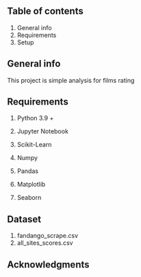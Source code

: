 ## Table of contents
1. General info
2. Requirements 
3. Setup

## General info
This project is simple analysis for films rating

## Requirements
1. Python 3.9 +

2. Jupyter Notebook

3. Scikit-Learn

4. Numpy 

5. Pandas

6. Matplotlib

7. Seaborn


## Dataset
1. fandango_scrape.csv
2. all_sites_scores.csv

## Acknowledgments
